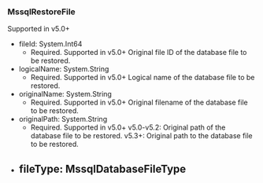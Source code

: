 ### MssqlRestoreFile
Supported in v5.0+

- fileId: System.Int64
  - Required. Supported in v5.0+
  Original file ID of the database file to be restored.
- logicalName: System.String
  - Required. Supported in v5.0+
  Logical name of the database file to be restored.
- originalName: System.String
  - Required. Supported in v5.0+
  Original filename of the database file to be restored.
- originalPath: System.String
  - Required. Supported in v5.0+
  v5.0-v5.2: Original path of the database file to be restored.
  v5.3+: Original path to the database file to be restored.
- fileType: MssqlDatabaseFileType
  - 

